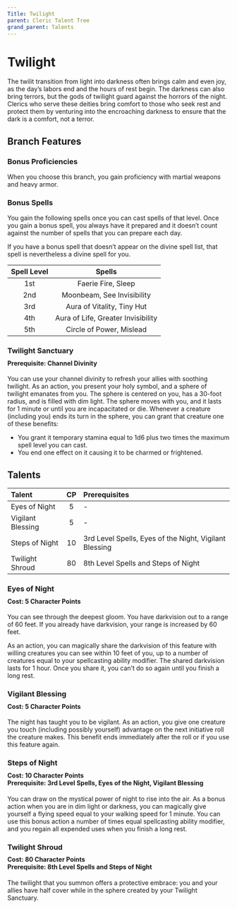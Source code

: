 ```yaml
---
Title: Twilight
parent: Cleric Talent Tree
grand_parent: Talents
---
```

 
# Twilight
The twilit transition from light into darkness often brings calm and even joy, as the day’s labors end and the hours of rest begin. The darkness can also bring terrors, but the gods of twilight guard against the horrors of the night. Clerics who serve these deities bring comfort to those who seek rest and protect them by venturing into the encroaching darkness to ensure that the dark is a comfort, not a terror.

## Branch Features
 
### Bonus Proficiencies
When you choose this branch, you gain proficiency with martial weapons and heavy armor.

### Bonus Spells
You gain the following spells once you can cast spells of that level. Once you gain a bonus spell, you always have it prepared and it doesn’t count against the number of spells that you can prepare each day.
 
If you have a bonus spell that doesn’t appear on the divine spell list, that spell is nevertheless a divine spell for you.
 
| Spell Level | Spells |
|:-----------:|:------:|
| 1st | Faerie Fire, Sleep |
| 2nd | Moonbeam, See Invisibility | 
| 3rd | Aura of Vitality, Tiny Hut | 
| 4th | Aura of Life, Greater Invisibility | 
| 5th | Circle of Power, Mislead | 

### Twilight Sanctuary

<div style="margin-top:-10px;"></div>
 
#### **Prerequisite:** Channel Divinity
You can use your channel divinity to refresh your allies with soothing twilight. As an action, you present your holy symbol, and a sphere of twilight emanates from you. The sphere is centered on you, has a 30-foot radius, and is filled with dim light. The sphere moves with you, and it lasts for 1 minute or until you are incapacitated or die. Whenever a creature (including you) ends its turn in the sphere, you can grant that creature one of these benefits:

* You grant it temporary stamina equal to 1d6 plus two times the maximum spell level you can cast.
* You end one effect on it causing it to be charmed or frightened.

## Talents
 
| Talent | CP | Prerequisites |
|:-------|:--:|:--------------|
| Eyes of Night     | 5  | - |  
| Vigilant Blessing | 5  | - |  
| Steps of Night    | 10 | 3rd Level Spells, Eyes of the Night, Vigilant Blessing |  
| Twilight Shroud   | 80 | 8th Level Spells and Steps of Night  |  

### Eyes of Night
 
<div style="margin-top:-10px;"></div>
 
#### **Cost:** 5 Character Points
You can see through the deepest gloom. You have darkvision out to a range of 60 feet. If you already have darkvision, your range is increased by 60 feet. 

As an action, you can magically share the darkvision of this feature with willing creatures you can see within 10 feet of you, up to a number of creatures equal to your spellcasting ability modifier. The shared darkvision lasts for 1 hour. Once you share it, you can’t do so again until you finish a long rest.


### Vigilant Blessing
 
<div style="margin-top:-10px;"></div>
 
#### **Cost:** 5 Character Points
The night has taught you to be vigilant. As an action, you give one creature you touch (including possibly yourself) advantage on the next initiative roll the creature makes. This benefit ends immediately after the roll or if you use this feature again.

### Steps of Night
 
<div style="margin-top:-10px;"></div>
 
#### **Cost:** 10 Character Points<br>**Prerequisite:** 3rd Level Spells, Eyes of the Night, Vigilant Blessing 
You can draw on the mystical power of night to rise into the air. As a bonus action when you are in dim light or darkness, you can magically give yourself a flying speed equal to your walking speed for 1 minute. You can use this bonus action a number of times equal spellcasting ability modifier, and you regain all expended uses when you finish a long rest.

### Twilight Shroud
 
<div style="margin-top:-10px;"></div>
 
#### **Cost:** 80 Character Points<br>**Prerequisite:** 8th Level Spells and Steps of Night
The twilight that you summon offers a protective embrace: you and your allies have half cover while in the sphere created by your Twilight Sanctuary.
